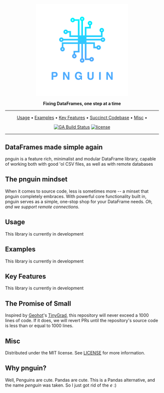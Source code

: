 <div align="center">

<img src="https://raw.githubusercontent.com/raghavmecheri/pnguin/main/website/static/img/pnguin_text.png" width="300px">


**Fixing DataFrames, one step at a time**

---

<p align="center">
  <a href="#usage">Usage</a> •
  <a href="#examples">Examples</a> •
  <a href="#key-features">Key Features</a> •
  <a href="#the-promise-of-small">Succinct Codebase</a> •
  <a href="#misc">Misc</a> •
</p>

[![GA Build Status](https://img.shields.io/github/workflow/status/raghavmecheri/pnguin/Test%20&%20Build/main?style=for-the-badge)](https://github.com/raghavmecheri/pnguin/actions)
[![license](https://img.shields.io/github/license/raghavmecheri/pnguin?style=for-the-badge)](https://img.shields.io/github/license/raghavmecheri/pnguin?style=for-the-badge)

</div>

---

## DataFrames made simple again
pnguin is a feature rich, minimalist and modular DataFrame library, capable of working both with good 'ol CSV files, as well as with remote databases

## The pnguin mindset
When it comes to source code, less is sometimes more -- a minset that pnguin completely embraces. With powerful core functionality built in, pnguin serves as a simple, one-stop shop for your DataFrame needs. *Oh, and we support remote connections.*

## Usage
This library is currently in development

## Examples
This library is currently in development

## Key Features
This library is currently in development

## The Promise of Small
Inspired by [Geohot](https://github.com/geohot)'s [TinyGrad](https://github.com/geohot/tinygrad), this repository will never exceed a 1000 lines of code. If it does, we will revert PRs until the repository's source code is less than or equal to 1000 lines.

## Misc
Distributed under the MIT license. See [LICENSE](./LICENSE) for more information.

## Why pnguin?
Well, Penguins are cute. Pandas are cute. This is a Pandas alternative, and the name _penguin_ was taken. So I just got rid of the _e_ :) 
